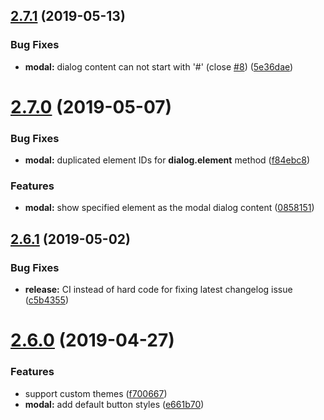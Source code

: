 ## [2.7.1](https://github.com/bndynet/dialog/compare/v2.7.0...v2.7.1) (2019-05-13)


### Bug Fixes

* **modal:** dialog content can not start with '#' (close [#8](https://github.com/bndynet/dialog/issues/8)) ([5e36dae](https://github.com/bndynet/dialog/commit/5e36dae))

# [2.7.0](https://github.com/bndynet/dialog/compare/v2.6.1...v2.7.0) (2019-05-07)


### Bug Fixes

* **modal:** duplicated element IDs for **dialog.element** method ([f84ebc8](https://github.com/bndynet/dialog/commit/f84ebc8))


### Features

* **modal:** show specified element as the modal dialog content ([0858151](https://github.com/bndynet/dialog/commit/0858151))

## [2.6.1](https://github.com/bndynet/dialog/compare/v2.6.0...v2.6.1) (2019-05-02)


### Bug Fixes

* **release:** CI instead of hard code for fixing latest changelog issue ([c5b4355](https://github.com/bndynet/dialog/commit/c5b4355))

# [2.6.0](https://github.com/bndynet/dialog/compare/v2.5.1...v2.6.0) (2019-04-27)


### Features

* support custom themes ([f700667](https://github.com/bndynet/dialog/commit/f700667))
* **modal:** add default button styles ([e661b70](https://github.com/bndynet/dialog/commit/e661b70))
